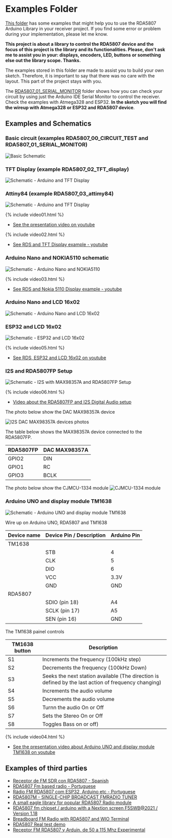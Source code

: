 # Examples Folder


[This folder](https://github.com/pu2clr/RDA5807/tree/master/examples) has some examples that might help you to use the RDA5807 Arduino Library in your receiver project. If you find some error or problem during your implementation, please let me know. 

__This project is about a library to control the RDA5807 device and the focus of this project is the library and its functionalities. Please, don't ask me to assist you in your: displays, encoders, LED, buttons or something else out the library scope. Thanks.__

The examples stored in this folder are made to assist you to build your own sketch. Therefore, it is important to say that there was no care with the layout. This part of the project stays with you.


The [RDA5807_01_SERIAL_MONITOR](https://github.com/pu2clr/RDA5807/tree/master/examples/RDA_01_SERIAL_MONITOR) folder shows how you can check your circuit by using just the Arduino IDE Serial Monitor to control the receiver. Check the examples with Atmega328 and ESP32. __In the sketch you will find the wireup with Atmega328 or ESP32 and RDA5807 device__.  


## Examples and Schematics


### Basic circuit (examples  RDA5807_00_CIRCUIT_TEST and RDA5807_01_SERIAL_MONITOR)


![Basic Schematic](../extras/images/circuit_basic.png)


### TFT Display (example RDA5807_02_TFT_display)

![Schematic - Arduino and TFT Display ](../extras/images/circuit_tft.png)



### Attiny84 (example RDA5807_03_attimy84)

![Schematic - Arduino and TFT Display ](../extras/images/circuit_attiny84.png)


{% include video01.html %}

* [See the presentation video on youtube](https://youtu.be/eLWEWEjxM8U) 

{% include video02.html %}

* [See RDS and TFT Display example - youtube](https://youtu.be/PZsbqieeYns) 


### Arduino Nano and NOKIA5110 schematic


![Schematic -  Arduino Nano and NOKIA5110](../extras/images/RDA5807_NOKIA5110_01.png)


{% include video03.html %}

* [See RDS and Nokia 5110 Display example - youtube](https://youtu.be/jInacTWoF9Y) 


### Arduino Nano and LCD 16x02 


![Schematic -  Arduino Nano and LCD 16x02](../extras/images/RDA5807_LCD16X02.png)



### ESP32 and LCD 16x02 


![Schematic -  ESP32 and LCD 16x02](../extras/images/RDA5807_LCD16X02_ESP32_RDA5807FP.png)


{% include video05.html %}

* [See RDS, ESP32 and LCD 16x02 on youtube](https://youtu.be/HgMEgd74SUk) 


### I2S and RDA5807FP Setup 


![Schematic -  I2S with MAX98357A and RDA5807FP Setup  ](../extras/images/RDA5807FP_I2S_MAX98357A.png)


{% include video06.html %}

* [Video about the RDA5807FP and I2S Digital Audio setup](https://youtu.be/07017sfMYdY) 


The photo below show the DAC MAX98357A device

![I2S DAC MAX98357A devices photos](../extras/images/MAX98357A_F01.jpg)



The table below shows the  MAX98357A device connected to the RDA5807FP.


  | RDA5807FP    | DAC MAX98357A  |
  |--------------| ---------------|
  | GPIO2        | DIN            |  
  | GPIO1        | RC             | 
  | GPIO3        | BCLK           |  


The photo below show the CJMCU-1334 module
![CJMCU-1334 module](../extras/images/CJMCU_I2S_MODULE.jpg)


### Arduino UNO and display module TM1638


![Schematic -  Arduino UNO and display module TM1638](../extras/images/TM1638_UNO_RDA5807FP.png)




  Wire up on Arduino UNO, RDA5807 and TM1638

  | Device name               | Device Pin / Description      |  Arduino Pin  |
  | ----------------          | ----------------------------- | ------------  |
  |    TM1638                 |                               |               |
  |                           | STB                           |    4          |
  |                           | CLK                           |    5          |
  |                           | DIO                           |    6          |
  |                           | VCC                           |    3.3V       |
  |                           | GND                           |    GND        |
  |    RDA5807                |                               |               |
  |                           | SDIO (pin 18)                 |     A4        |
  |                           | SCLK (pin 17)                 |     A5        |
  |                           | SEN (pin 16)                  |    GND        |

  The TM1638 painel controls

  | TM1638 button |  Description                             | 
  | ------------- | ---------------------------------------- |
  | S1            | Increments the frequency (100kHz step)   |
  | S2            | Decrements the frequency (100kHz Down)   |
  | S3            | Seeks the next station available (The direction is defined by the last action of frequency changing) |
  | S4            | Increments the audio volume |
  | S5            | Decrements the audio volume |
  | S6            | Turnn the audio On or Off |
  | S7            | Sets the Stereo On or Off |
  | S8            | Toggles Bass on or off) |


{% include video04.html %}

* [See the presentation video about Arduino UNO and display module TM1638 on youtube](https://youtu.be/I7-fCKPDF4Y) 




## Examples of third parties 

* [Receptor de FM SDR con RDA5807 - Spanish](https://youtu.be/6PAnqT2TrL8)
* [RDA5807 Fm based radio - Portuguese](https://youtu.be/2g1KJkDFCaU)
* [Rádio FM RDA5807 com ESP32, Arduino etc - Portuguese](https://www.dobitaobyte.com.br/radio-fm-rda5807-com-esp32-arduino-etc/?amp) 
* [RDA5807M - SINGLE-CHIP BROADCAST FMRADIO TUNER](https://www.electrodragon.com/w/images/5/5f/RDA5807M_datasheet_v1.pdf)
* [A small eagle library for popular RDA5807 Radio module](https://github.com/TigerBouli/RDA5807m-Module-)
* [RDA5807 fm chipset / arduino with a Nextion screen F5SWB@2021 / Version 1.18](https://github.com/f5swb/RDA5807)
* [Breadboard FM Radio with RDA5807 and WIO Terminal](https://youtu.be/ONZBhaCEMVM)
* [RDA5807 Real test demo](https://youtu.be/0PnV5YjpnV4)
* [Receptor FM RDA5807 y Arduin. de 50 a 115 Mhz Experimental](https://youtu.be/g7dwFqzRjV0)
  

